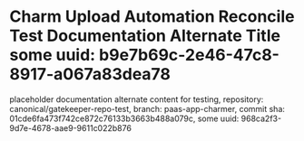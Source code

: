 # Charm Upload Automation Reconcile Test Documentation Alternate Title some uuid: b9e7b69c-2e46-47c8-8917-a067a83dea78
 placeholder documentation alternate content for testing,  repository: canonical/gatekeeper-repo-test,  branch: paas-app-charmer,  commit sha: 01cde6fa473f742ce872c76133b3663b488a079c,  some uuid: 968ca2f3-9d7e-4678-aae9-9611c022b876
